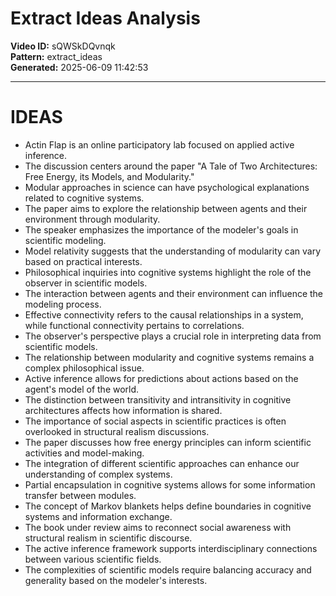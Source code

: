 # Extract Ideas Analysis

**Video ID:** sQWSkDQvnqk  
**Pattern:** extract_ideas  
**Generated:** 2025-06-09 11:42:53  

---

# IDEAS

- Actin Flap is an online participatory lab focused on applied active inference.
- The discussion centers around the paper "A Tale of Two Architectures: Free Energy, its Models, and Modularity."
- Modular approaches in science can have psychological explanations related to cognitive systems.
- The paper aims to explore the relationship between agents and their environment through modularity.
- The speaker emphasizes the importance of the modeler's goals in scientific modeling.
- Model relativity suggests that the understanding of modularity can vary based on practical interests.
- Philosophical inquiries into cognitive systems highlight the role of the observer in scientific models.
- The interaction between agents and their environment can influence the modeling process.
- Effective connectivity refers to the causal relationships in a system, while functional connectivity pertains to correlations.
- The observer's perspective plays a crucial role in interpreting data from scientific models.
- The relationship between modularity and cognitive systems remains a complex philosophical issue.
- Active inference allows for predictions about actions based on the agent's model of the world.
- The distinction between transitivity and intransitivity in cognitive architectures affects how information is shared.
- The importance of social aspects in scientific practices is often overlooked in structural realism discussions.
- The paper discusses how free energy principles can inform scientific activities and model-making.
- The integration of different scientific approaches can enhance our understanding of complex systems.
- Partial encapsulation in cognitive systems allows for some information transfer between modules.
- The concept of Markov blankets helps define boundaries in cognitive systems and information exchange.
- The book under review aims to reconnect social awareness with structural realism in scientific discourse.
- The active inference framework supports interdisciplinary connections between various scientific fields.
- The complexities of scientific models require balancing accuracy and generality based on the modeler's interests.